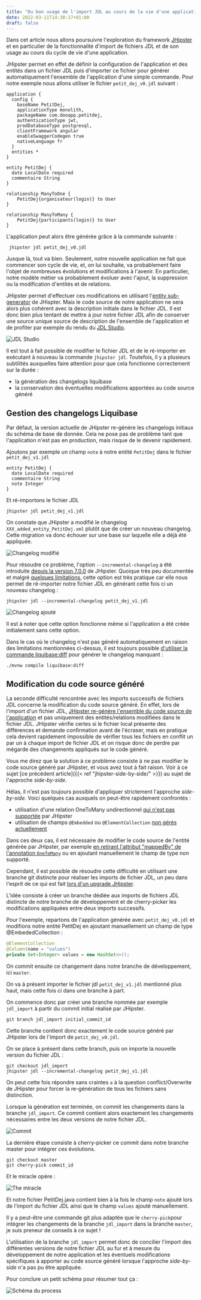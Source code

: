 ```yaml
---
title: "Du bon usage de l'import JDL au cours de la vie d'une application"
date: 2022-03-11T14:38:17+01:00
draft: false
---
```


Dans cet article nous allons poursuivre l'exploration du framework [JHipster](https://www.jhipster.tech/) et en particulier de la fonctionnalité d'import de fichiers JDL et de son usage au cours du cycle de vie d'une application.

JHipster permet en effet de définir la configuration de l'application et des entités dans un fichier JDL puis d'importer ce fichier pour générer automatiquement l'ensemble de l'application d'une simple commande. Pour notre exemple nous allons utiliser le fichier `petit_dej_v0.jdl` suivant :

````
application {
  config {
    baseName PetitDej,
    applicationType monolith,
    packageName com.dooapp.petitdej,
    authenticationType jwt,
    prodDatabaseType postgresql,
    clientFramework angular
    enableSwaggerCodegen true
    nativeLanguage fr
  }
  entities *
}

entity PetitDej {
  date LocalDate required
  commentaire String
}

relationship ManyToOne {
	PetitDej{organisateur(login)} to User
}

relationship ManyToMany {
    PetitDej{participants(login)} to User
}
````

L'application peut alors être générée grâce à la commande suivante :

     jhipster jdl petit_dej_v0.jdl

Jusque là, tout va bien. Seulement, notre nouvelle application ne fait que commencer son cycle de vie, et, on lui souhaite, va probablement faire l'objet de nombreuses évolutions et modifications à l'avenir. En particulier, notre modèle métier va probablement évoluer avec l'ajout, la suppression ou la modification d'entités et de relations.

JHipster permet d'effectuer ces modifications en utilisant l'[entity sub-generator](https://www.jhipster.tech/creating-an-entity/#updating-an-existing-entity) de JHispter. Mais le code source de notre application ne sera alors plus cohérent avec la description initiale dans le fichier JDL. Il est donc bien plus tentant de mettre à jour notre fichier JDL afin de conserver une source unique source de description de l'ensemble de l'application et de profiter par exemple du rendu du [JDL Studio](https://start.jhipster.tech/jdl-studio).

![JDL Studio](/images/JDL_Studio.png)

Il est tout à fait possible de modifier le fichier JDL et de le ré-importer en exécutant à nouveau la commande ``jhipster jdl``. Toutefois, il y a plusieurs subtilités auxquelles faire attention pour que cela fonctionne correctement sur la durée :
- la génération des changelogs liquibase
- la conservation des éventuelles modifications apportées au code source généré

## Gestion des changelogs Liquibase

Par défaut, la version actuelle de JHipster re-génère les changelogs initiaux du schéma de base de donnée. Cela ne pose pas de problème tant que l'application n'est pas en production, mais risque de le devenir rapidement.

Ajoutons par exemple un champ ``note`` à notre entité ``PetitDej`` dans le fichier ``petit_dej_v1.jdl``

````
entity PetitDej {
  date LocalDate required
  commentaire String
  note Integer
}
````

Et ré-importons le fichier JDL

    jhipster jdl petit_dej_v1.jdl


On constate que JHipster a modifié le changelog ``XXX_added_entity_PetitDej.xml`` plutôt que de créer un nouveau changelog. Cette migration va donc échouer sur une base sur laquelle elle a déjà été appliquée.

![Changelog modifié](/images/JDL_import_modified_changelog.png)

Pour résoudre ce problème, l'option ``--incremental-changelog`` a été introduite [depuis la version 7.0.0](https://github.com/jhipster/generator-jhipster/issues/11398) de JHipster. Quoique très peu documentée et malgré [quelques limitations](https://github.com/jhipster/generator-jhipster/issues/11398#issuecomment-803072142), cette option est très pratique car elle nous permet de ré-importer notre fichier JDL en générant cette fois ci un nouveau changelog :

    jhipster jdl --incremental-changelog petit_dej_v1.jdl

![Changelog ajouté](/images/JDL_import_added_changelog.png)

Il est à noter que cette option fonctionne même si l'application a été créée initialement sans cette option.

Dans le cas où le changelog n'est pas généré automatiquement en raison des limitations mentionnées ci-dessus, il est toujours possible [d'utiliser la commande liquibase:diff](https://www.jhipster.tech/development/#database-updates-with-the-maven-liquibasediff-goal) pour générer le changelog manquant :

    ./mvnw compile liquibase:diff

## Modification du code source généré

La seconde difficulté rencontrée avec les imports successifs de fichiers JDL concerne la modification du code source généré. En effet, lors de l'import d'un fichier JDL, [JHipster re-génère l'ensemble du code source de l'application](https://github.com/jhipster/generator-jhipster/issues/15967) et pas uniquement des entités/relations modifiées dans le fichier JDL. JHipster vérifie certes si le fichier local présente des différences et demande confirmation avant de l'écraser, mais en pratique cela devient rapidement impossible de vérifier tous les fichiers en conflit un par un à chaque import de fichier JDL et on risque donc de perdre par mégarde des changements appliqués sur le code généré.

Vous me direz que la solution à ce problème consiste à ne pas modifier le code source généré par JHipster, et vous avez tout à fait raison. Voir à ce sujet [ce précédent article]({{< ref "jhipster-side-by-side/" >}}) au sujet de l'approche *side-by-side*.

Hélas, il n'est pas toujours possible d'appliquer strictement l'approche *side-by-side*. Voici quelques cas auxquels on peut-être rapidement confrontés :
- utilisation d'une relation OneToMany undirectionnel [qui n'est pas supportée](https://github.com/jhipster/generator-jhipster/issues/1569) par JHipster
- utilisation de champs ``@Embedded`` ou ``@ElementCollection`` [non gérés actuellement ](https://github.com/jhipster/generator-jhipster/issues/6306)

Dans ces deux cas, il est nécessaire de modifier le code source de l'entité générée par JHipster, par exemple [en retirant l'attribut "mappedBy" de l'annotation ``OneToMany``](https://jhipster.ddocs.cn/managing-relationships/#3) ou en ajoutant manuellement le champ de type non supporté.

Cependant, il est possible de résoudre cette difficulté en utilisant une branche git distincte pour réaliser les imports de fichier JDL, un peu dans l'esprit de ce qui est fait [lors d'un upgrade JHipster](https://www.jhipster.tech/upgrading-an-application/#automatic_upgrade).

L'idée consiste à créer un branche dédiée aux imports de fichiers JDL distincte de notre branche de développement et de cherry-picker les modifications appliquées entre deux imports successifs.

Pour l'exemple, repartons de l'application générée avec ``petit_dej_v0.jdl`` et modifions notre entité PetitDej en ajoutant manuellement un champ de type @EmbededCollection :

````java
@ElementCollection
@Column(name = "values")
private Set<Integer> values = new HashSet<>();
````

On commit ensuite ce changement dans notre branche de développement, ici ``master``.

On va à présent importer le fichier jdl ``petit_dej_v1.jdl`` mentionné plus haut, mais cette fois ci dans une branche à part.

On commence donc par créer une branche nommée par exemple ``jdl_import`` à partir du commit initial réalisé par JHipster.

    git branch jdl_import initial_commit_id

Cette branche contient donc exactement le code source généré par JHipster lors de l'import de ``petit_dej_v0.jdl``.

On se place à présent dans cette branch, puis on importe la nouvelle version du fichier JDL :

````
git checkout jdl_import
jhipster jdl --incremental-changelog petit_dej_v1.jdl
````

On peut cette fois répondre sans craintes ``a`` à la question conflict/Overwrite de JHipster pour forcer la re-génération de tous les fichiers sans distinction.

Lorsque la génération est terminée, on commit les changements dans la branche ``jdl_import``. Ce commit contient alors exactement les changements nécessaires entre les deux versions de notre fichier JDL.

![Commit](/images/JDL_import_commit.png)

La dernière étape consiste à cherry-picker ce commit dans notre branche master pour intégrer ces évolutions.

````
git checkout master
git cherry-pick commit_id
````

Et le miracle opère :

![The miracle](/images/JDL_import_cherry-pick.png)

Et notre fichier PetitDej.java contient bien à la fois le champ ``note`` ajouté lors de l'import du fichier JDL ainsi que le champ ``values`` ajouté manuellement.

Il y a peut-être une commande git plus adaptée que le ``cherry-pick``pour intégrer les changements de la branche ``jdl_import`` dans la branche ``master``, je suis preneur de conseils à ce sujet !

L'utilisation de la branche ``jdl_import`` permet donc de concilier l'import des différentes versions de notre fichier JDL au fur et à mesure du développement de notre application et les éventuels modifications spécifiques à apporter au code source généré lorsque l'approche *side-by-side* n'a pas pu être appliquée.

Pour conclure un petit schéma pour résumer tout ça :

![Schéma du process](/images/JDL_import-process.png)
